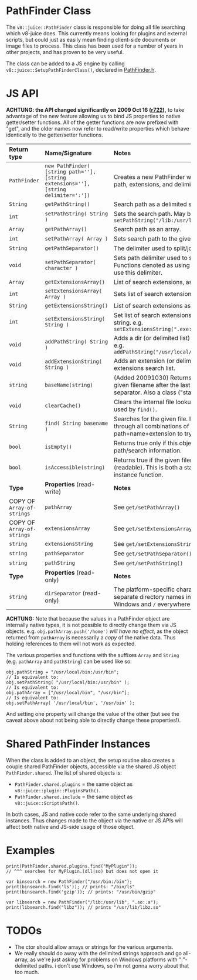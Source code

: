 

# PathFinder Class #

The `v8::juice::PathFinder` class is responsible for doing all file searching
which v8-juice does. This currently means looking for plugins and external scripts, but could just as easily mean finding client-side documents or image files to process. This class has been used for a number of years in other projects, and has proven to be very useful.

The class can be added to a JS engine by calling `v8::juice::SetupPathFinderClass()`, declared in [PathFinder.h](http://code.google.com/p/v8-juice/source/browse/trunk/src/include/v8/juice/PathFinder.h).

# JS API #

**ACHTUNG: the API changed significantly on 2009 Oct 16 ([r722](https://code.google.com/p/v8-juice/source/detail?r=722)),** to take advantage of the new feature allowing us to bind JS properties to native getter/setter functions. All of the getter functions are now prefixed with "get", and the older names now refer to read/write properties which behave identically to the getter/setter functions.

| **Return type** | **Name/Signature** | **Notes** |
|:----------------|:-------------------|:----------|
| `PathFinder` | `new PathFinder( [string path=''], [string extensions=''], [string delimiter=':'])` | Creates a new PathFinder with the given search path, extensions, and delimiter. |
| `String` | `getPathString()` | Search path as a delimited string. |
| `int` | `setPathString( String )`  | Sets the search path. May be delimited. e.g. `setPathString("/lib:/usr/lib")`|
| `Array` | `getPathArray()` | Search path as an array. |
| `int` | `setPathArray( Array )`  | Sets search path to the given list of dirs. |
| `String` | `getPathSeparator()` | The delimiter used to split/join path lists. |
| `void` | `setPathSeparator( character )`  | Sets path delimiter used to split/join paths. Functions denoted as using a "delimited list" use this delimiter. |
| `Array` | `getExtensionsArray()` | List of search extensions, as an array. |
| `int` | `setExtensionsArray( Array )`  | Sets list of search extensions. |
| `String` | `getExtensionsString()` | List of search extensions as a delimited string. |
| `int` | `setExtensionsString( String )`  | Set list of search extensions as a delimited string. e.g. `setExtensionsString(".exe:.bat:.com")` |
| `void` | `addPathString( String )`  | Adds a dir (or delimited list) to the search path. e.g. `addPathString("/usr/local/bin:/home/me/bin")` |
| `void` | `addExtensionString( String )`  | Adds an extension (or delimited list) to the extensions search list. |
| `string` | `baseName(string)` | (Added 20091030) Returns the part of the given filename after the last directory separator. Also a class ("static") method. |
| `void` | `clearCache()` | Clears the internal file lookup cache which is used by `find()`. |
| `String` | `find( String basename )`  | Searches for the given file. It will search through all combinations of path+name+extension to try to find the file. |
| `bool` | `isEmpty()` | Returns true only if this object has no path/search information. |
| `bool` | `isAccessible(string)` | Returns true if the given filename is accessible (readable). This is both a static and per-instance function. |
| **Type** | **Properties** (read-write) | **Notes** |
| COPY OF `Array-of-strings` | `pathArray` | See `get/setPathArray()` |
| COPY OF `Array-of-strings` | `extensionsArray` | See `get/setExtensionsArray()` |
| `string` | `extensionsString` | See `get/setExtensionsString()` |
| `string` | `pathSeparator` | See `get/setPathSeparator()` |
| `string` | `pathString` | See `get/setPathString()` |
| **Type** | **Properties** (read-only) | **Notes** |
| `string` | `dirSeparator` (read-only) | The platform-specific character used to separate directory names in a path. This is `\` on Windows and `/` everywhere else. |

**ACHTUNG:** Note that because the values in a PathFinder object are internally native types, it is not possible to directly change them via JS objects. e.g. `obj.pathArray.push('/home')` _will have no effect_, as the object returned from `pathArray` is necessarily a _copy_ of the native data. Thus holding references to them will not work as expected.

The various properties and functions with the suffixes `Array` and `String` (e.g. `pathArray` and `pathString`) can be used like so:

```
obj.pathString = "/usr/local/bin:/usr/bin";
// Is equivalent to:
obj.setPathString( "/usr/local/bin:/usr/bin" );
// Is equivalent to:
obj.pathArray = ["/usr/local/bin", "/usr/bin"];
// Is equivalent to:
obj.setPathArray( '/usr/local/bin', '/usr/bin' );
```

And setting one property will change the value of the other (but see the caveat above about not being able to directly change these properties!).

# Shared PathFinder Instances #

When the class is added to an object, the setup routine also creates a couple
shared PathFinder objects, accessible via the shared JS object
`PathFinder.shared`. The list of shared objects is:

  * `PathFinder.shared.plugins` = the same object as `v8::juice::plugin::PluginsPath()`.
  * `PathFinder.shared.include` = the same object as `v8::juice::ScriptsPath()`.

In both cases, JS and native code refer to the same underlying shared instances. Thus changes made to the object via the native or JS APIs will affect both native and JS-side usage of those object.

# Examples #

```
print(PathFinder.shared.plugins.find("MyPlugin"));
// ^^^ searches for MyPlugin.(dll|so) but does not open it

var binsearch = new PathFinder("/usr/bin:/bin");
print(binsearch.find('ls')); // prints: "/bin/ls"
print(binsearch.find('gzip')); // prints: "/usr/bin/gzip"

var libsearch = new PathFinder("/lib:/usr/lib", ".so:.a");
print(libsearch.find("libz")); // prints "/usr/lib/libz.so"
```

# TODOs #

  * The ctor should allow arrays or strings for the various arguments.
  * We really should do away with the delimited strings approach and go all-array, as we're just asking for problems on Windows platforms with ":"-delimited paths. i don't use Windows, so i'm not gonna worry about that too much.